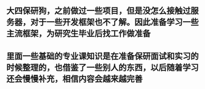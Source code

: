## 大四保研狗，之前做过一些项目，但是没怎么接触过服务器，对于一些开发框架也不了解。因此准备学习一些主流框架，为研究生毕业后找工作做准备

## 里面一些基础的专业课知识是在准备保研面试和实习的时候整理的，也借鉴了一些别人的东西，以后随着学习还会慢慢补充，相信内容会越来越完善